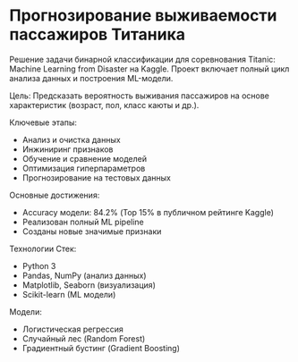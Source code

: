 # Прогнозирование выживаемости пассажиров Титаника

Решение задачи бинарной классификации для соревнования Titanic: Machine Learning from Disaster на Kaggle. Проект включает полный цикл анализа данных и построения ML-модели.

Цель: Предсказать вероятность выживания пассажиров на основе характеристик (возраст, пол, класс каюты и др.).

Ключевые этапы:
- Анализ и очистка данных
- Инжиниринг признаков
- Обучение и сравнение моделей
- Оптимизация гиперпараметров
- Прогнозирование на тестовых данных

Основные достижения:
- Accuracy модели: 84.2% (Top 15% в публичном рейтинге Kaggle)
- Реализован полный ML pipeline
- Созданы новые значимые признаки

Технологии
Стек:
- Python 3
- Pandas, NumPy (анализ данных)
- Matplotlib, Seaborn (визуализация)
- Scikit-learn (ML модели)

Модели:
- Логистическая регрессия
- Случайный лес (Random Forest)
- Градиентный бустинг (Gradient Boosting)
